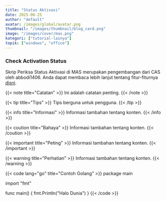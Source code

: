 ```yaml
---
title: "Status Aktivasi"
date: 2025-06-25
author: "default"
avatar: /images/global/avatar.png
thumbnail: "/images/thumbnail/blog_card.png"
image: "/images/cover/mas.png"
kategori: ["tutorial-lainya"]
topik: ["windows", "office"]
---
```


### Check Activation Status

Skrip Periksa Status Aktivasi di MAS merupakan pengembangan dari CAS oleh abbodi1406.
Anda dapat membaca lebih lanjut tentang fitur-fiturnya [disni](https://gravesoft.dev/cas).

{{< note title="Catatan" >}}
Ini adalah catatan penting.
{{< /note >}}

{{< tip title="Tips" >}}
Tips berguna untuk pengguna.
{{< /tip >}}

{{< info title="Informasi" >}}
Informasi tambahan tentang konten.
{{< /info >}}

{{< coution title="Bahaya" >}}
Informasi tambahan tentang konten.
{{< /coution >}}

{{< important title="Peting" >}}
Informasi tambahan tentang konten.
{{< /important >}}

{{< warning title="Perhatian" >}}
Informasi tambahan tentang konten.
{{< /warning >}}


{{< code lang="go" title="Contoh Golang" >}}
package main

import "fmt"

func main() {
    fmt.Println("Halo Dunia")
}
{{< /code >}}

